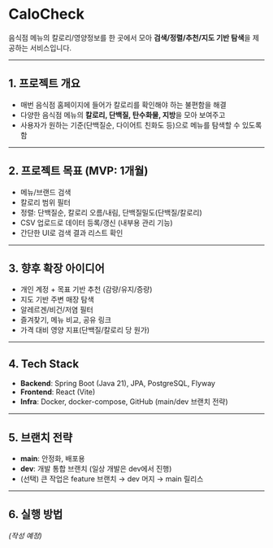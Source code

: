 # CaloCheck

음식점 메뉴의 칼로리/영양정보를 한 곳에서 모아 **검색/정렬/추천/지도 기반 탐색**을 제공하는 서비스입니다.

---

## 1. 프로젝트 개요
- 매번 음식점 홈페이지에 들어가 칼로리를 확인해야 하는 불편함을 해결
- 다양한 음식점 메뉴의 **칼로리, 단백질, 탄수화물, 지방**을 모아 보여주고
- 사용자가 원하는 기준(단백질순, 다이어트 친화도 등)으로 메뉴를 탐색할 수 있도록 함

---

## 2. 프로젝트 목표 (MVP: 1개월)
- 메뉴/브랜드 검색
- 칼로리 범위 필터
- 정렬: 단백질순, 칼로리 오름/내림, 단백질밀도(단백질/칼로리)
- CSV 업로드로 데이터 등록/갱신 (내부용 관리 기능)
- 간단한 UI로 검색 결과 리스트 확인

---

## 3. 향후 확장 아이디어
- 개인 계정 + 목표 기반 추천 (감량/유지/증량)
- 지도 기반 주변 매장 탐색
- 알레르겐/비건/저염 필터
- 즐겨찾기, 메뉴 비교, 공유 링크
- 가격 대비 영양 지표(단백질/칼로리 당 원가)

---

## 4. Tech Stack
- **Backend**: Spring Boot (Java 21), JPA, PostgreSQL, Flyway
- **Frontend**: React (Vite)
- **Infra**: Docker, docker-compose, GitHub (main/dev 브랜치 전략)

---

## 5. 브랜치 전략
- **main**: 안정화, 배포용
- **dev**: 개발 통합 브랜치 (일상 개발은 dev에서 진행)
- (선택) 큰 작업은 feature 브랜치 → dev 머지 → main 릴리스

---

## 6. 실행 방법
_(작성 예정)_